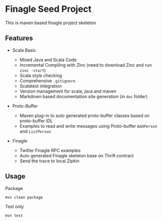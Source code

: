 # Finagle Seed Project

This is maven based finagle project skeleton


## Features

* Scala Basic
    * Mixed Java and Scala Code
    * Incremental Compiling with Zinc (need to download Zinc and run `zinc -start`)
    * Scala style checking
    * Comprehensive `.gitignore`
    * Scalatest integration
    * Version management for scala, java and maven
    * Markdown based documentation site generation (in `doc` folder)
* Proto-Buffer
    * Maven plug-in to auto generated proto-buffer classes based on proto-buffer IDL
    * Examples to read and write messages using Proto-buffer `AddPerson` and `ListPerson`

* Finagle
    * Twitter Finagle RPC examples 
    * Auto generated Finagle skeleton base on Thrift contract
    * Send the trace to local Zipkin



## Usage

Package

```
mvn clean package
```

Test only

```
mvn test
```



